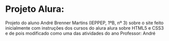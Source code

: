 # Projeto Alura:
Projeto do aluno André Brenner Martins (IEPPEP, 1ºB, nº 3) sobre o site feito inicialmente com instruções dos cursos do alura alura sobre HTML5 e CSS3 e de pois modificado como uma das atividades do ano
Professor: André
